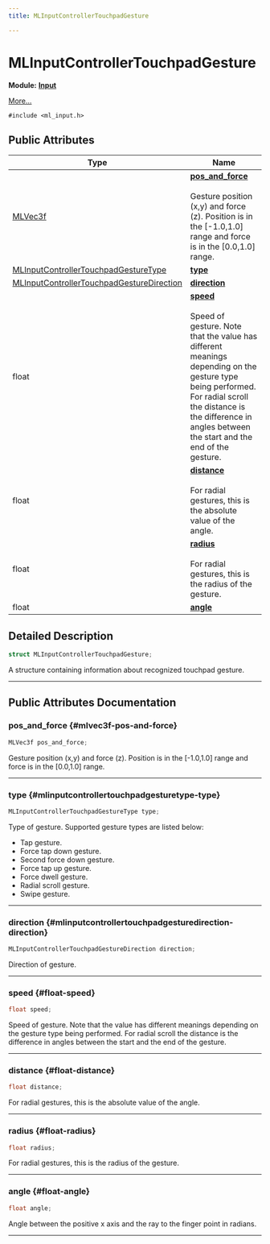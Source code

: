 ```yaml
---
title: MLInputControllerTouchpadGesture

---
```


# MLInputControllerTouchpadGesture

**Module:** **[Input](/versioned_docs/version-22-May-2023/api-ref/api/Modules/group___input/group___input.md)**



 [More...](#detailed-description)


`#include <ml_input.h>`

## Public Attributes

| Type           | Name           |
| -------------- | -------------- |
| [MLVec3f](/versioned_docs/version-22-May-2023/api-ref/api/Modules/group___common/struct_m_l_vec3f.md) | **[pos_and_force](/versioned_docs/version-22-May-2023/api-ref/api/Modules/group___input/struct_m_l_input_controller_touchpad_gesture.md#mlvec3f-pos-and-force)** <br></br>Gesture position (x,y) and force (z). Position is in the [-1.0,1.0] range and force is in the [0.0,1.0] range.  |
| [MLInputControllerTouchpadGestureType](/versioned_docs/version-22-May-2023/api-ref/api/Modules/group___input/group___input.md#enums-mlinputcontrollertouchpadgesturetype) | **[type](/versioned_docs/version-22-May-2023/api-ref/api/Modules/group___input/struct_m_l_input_controller_touchpad_gesture.md#mlinputcontrollertouchpadgesturetype-type)**  |
| [MLInputControllerTouchpadGestureDirection](/versioned_docs/version-22-May-2023/api-ref/api/Modules/group___input/group___input.md#enums-mlinputcontrollertouchpadgesturedirection) | **[direction](/versioned_docs/version-22-May-2023/api-ref/api/Modules/group___input/struct_m_l_input_controller_touchpad_gesture.md#mlinputcontrollertouchpadgesturedirection-direction)**  |
| float | **[speed](/versioned_docs/version-22-May-2023/api-ref/api/Modules/group___input/struct_m_l_input_controller_touchpad_gesture.md#float-speed)** <br></br>Speed of gesture. Note that the value has different meanings depending on the gesture type being performed. For radial scroll the distance is the difference in angles between the start and the end of the gesture.  |
| float | **[distance](/versioned_docs/version-22-May-2023/api-ref/api/Modules/group___input/struct_m_l_input_controller_touchpad_gesture.md#float-distance)** <br></br>For radial gestures, this is the absolute value of the angle.  |
| float | **[radius](/versioned_docs/version-22-May-2023/api-ref/api/Modules/group___input/struct_m_l_input_controller_touchpad_gesture.md#float-radius)** <br></br>For radial gestures, this is the radius of the gesture.  |
| float | **[angle](/versioned_docs/version-22-May-2023/api-ref/api/Modules/group___input/struct_m_l_input_controller_touchpad_gesture.md#float-angle)**  |

## Detailed Description

```cpp
struct MLInputControllerTouchpadGesture;
```


A structure containing information about recognized touchpad gesture. 





-----------
## Public Attributes Documentation

### pos_and_force {#mlvec3f-pos-and-force}

```cpp
MLVec3f pos_and_force;
```

Gesture position (x,y) and force (z). Position is in the [-1.0,1.0] range and force is in the [0.0,1.0] range. 





-----------

### type {#mlinputcontrollertouchpadgesturetype-type}

```cpp
MLInputControllerTouchpadGestureType type;
```


Type of gesture. Supported gesture types are listed below: 

* Tap gesture. 
* Force tap down gesture. 
* Second force down gesture. 
* Force tap up gesture. 
* Force dwell gesture. 
* Radial scroll gesture. 
* Swipe gesture. 





-----------

### direction {#mlinputcontrollertouchpadgesturedirection-direction}

```cpp
MLInputControllerTouchpadGestureDirection direction;
```


Direction of gesture. 





-----------

### speed {#float-speed}

```cpp
float speed;
```

Speed of gesture. Note that the value has different meanings depending on the gesture type being performed. For radial scroll the distance is the difference in angles between the start and the end of the gesture. 





-----------

### distance {#float-distance}

```cpp
float distance;
```

For radial gestures, this is the absolute value of the angle. 





-----------

### radius {#float-radius}

```cpp
float radius;
```

For radial gestures, this is the radius of the gesture. 





-----------

### angle {#float-angle}

```cpp
float angle;
```


Angle between the positive x axis and the ray to the finger point in radians. 





-----------


